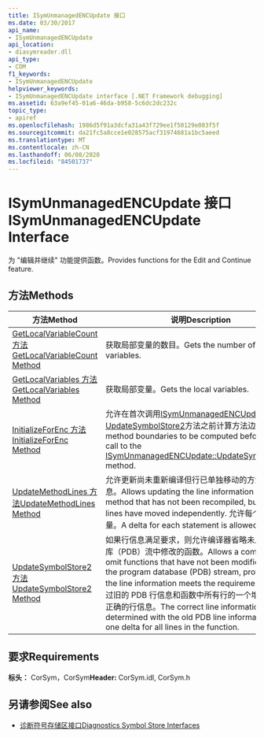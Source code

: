```yaml
---
title: ISymUnmanagedENCUpdate 接口
ms.date: 03/30/2017
api_name:
- ISymUnmanagedENCUpdate
api_location:
- diasymreader.dll
api_type:
- COM
f1_keywords:
- ISymUnmanagedENCUpdate
helpviewer_keywords:
- ISymUnmanagedENCUpdate interface [.NET Framework debugging]
ms.assetid: 63a9ef45-01a6-46da-b958-5c6dc2dc232c
topic_type:
- apiref
ms.openlocfilehash: 1986d5f91a3dcfa31a43f729ee1f50129e083f5f
ms.sourcegitcommit: da21fc5a8cce1e028575acf31974681a1bc5aeed
ms.translationtype: MT
ms.contentlocale: zh-CN
ms.lasthandoff: 06/08/2020
ms.locfileid: "84501737"
---
```

# <a name="isymunmanagedencupdate-interface"></a><span data-ttu-id="d8c15-102">ISymUnmanagedENCUpdate 接口</span><span class="sxs-lookup"><span data-stu-id="d8c15-102">ISymUnmanagedENCUpdate Interface</span></span>
<span data-ttu-id="d8c15-103">为 "编辑并继续" 功能提供函数。</span><span class="sxs-lookup"><span data-stu-id="d8c15-103">Provides functions for the Edit and Continue feature.</span></span>  
  
## <a name="methods"></a><span data-ttu-id="d8c15-104">方法</span><span class="sxs-lookup"><span data-stu-id="d8c15-104">Methods</span></span>  
  
|<span data-ttu-id="d8c15-105">方法</span><span class="sxs-lookup"><span data-stu-id="d8c15-105">Method</span></span>|<span data-ttu-id="d8c15-106">说明</span><span class="sxs-lookup"><span data-stu-id="d8c15-106">Description</span></span>|  
|------------|-----------------|  
|[<span data-ttu-id="d8c15-107">GetLocalVariableCount 方法</span><span class="sxs-lookup"><span data-stu-id="d8c15-107">GetLocalVariableCount Method</span></span>](isymunmanagedencupdate-getlocalvariablecount-method.md)|<span data-ttu-id="d8c15-108">获取局部变量的数目。</span><span class="sxs-lookup"><span data-stu-id="d8c15-108">Gets the number of local variables.</span></span>|  
|[<span data-ttu-id="d8c15-109">GetLocalVariables 方法</span><span class="sxs-lookup"><span data-stu-id="d8c15-109">GetLocalVariables Method</span></span>](isymunmanagedencupdate-getlocalvariables-method.md)|<span data-ttu-id="d8c15-110">获取局部变量。</span><span class="sxs-lookup"><span data-stu-id="d8c15-110">Gets the local variables.</span></span>|  
|[<span data-ttu-id="d8c15-111">InitializeForEnc 方法</span><span class="sxs-lookup"><span data-stu-id="d8c15-111">InitializeForEnc Method</span></span>](isymunmanagedencupdate-initializeforenc-method.md)|<span data-ttu-id="d8c15-112">允许在首次调用[ISymUnmanagedENCUpdate：： UpdateSymbolStore2](isymunmanagedencupdate-updatesymbolstore2-method.md)方法之前计算方法边界。</span><span class="sxs-lookup"><span data-stu-id="d8c15-112">Allows method boundaries to be computed before the first call to the [ISymUnmanagedENCUpdate::UpdateSymbolStore2](isymunmanagedencupdate-updatesymbolstore2-method.md) method.</span></span>|  
|[<span data-ttu-id="d8c15-113">UpdateMethodLines 方法</span><span class="sxs-lookup"><span data-stu-id="d8c15-113">UpdateMethodLines Method</span></span>](isymunmanagedencupdate-updatemethodlines-method.md)|<span data-ttu-id="d8c15-114">允许更新尚未重新编译但行已单独移动的方法的行信息。</span><span class="sxs-lookup"><span data-stu-id="d8c15-114">Allows updating the line information for a method that has not been recompiled, but whose lines have moved independently.</span></span> <span data-ttu-id="d8c15-115">允许每个语句的增量。</span><span class="sxs-lookup"><span data-stu-id="d8c15-115">A delta for each statement is allowed.</span></span>|  
|[<span data-ttu-id="d8c15-116">UpdateSymbolStore2 方法</span><span class="sxs-lookup"><span data-stu-id="d8c15-116">UpdateSymbolStore2 Method</span></span>](isymunmanagedencupdate-updatesymbolstore2-method.md)|<span data-ttu-id="d8c15-117">如果行信息满足要求，则允许编译器省略未从程序数据库（PDB）流中修改的函数。</span><span class="sxs-lookup"><span data-stu-id="d8c15-117">Allows a compiler to omit functions that have not been modified from the program database (PDB) stream, provided that the line information meets the requirements.</span></span> <span data-ttu-id="d8c15-118">可以通过旧的 PDB 行信息和函数中所有行的一个增量来确定正确的行信息。</span><span class="sxs-lookup"><span data-stu-id="d8c15-118">The correct line information can be determined with the old PDB line information and one delta for all lines in the function.</span></span>|  
  
## <a name="requirements"></a><span data-ttu-id="d8c15-119">要求</span><span class="sxs-lookup"><span data-stu-id="d8c15-119">Requirements</span></span>  
 <span data-ttu-id="d8c15-120">**标头：** CorSym，CorSym</span><span class="sxs-lookup"><span data-stu-id="d8c15-120">**Header:** CorSym.idl, CorSym.h</span></span>  
  
## <a name="see-also"></a><span data-ttu-id="d8c15-121">另请参阅</span><span class="sxs-lookup"><span data-stu-id="d8c15-121">See also</span></span>

- [<span data-ttu-id="d8c15-122">诊断符号存储区接口</span><span class="sxs-lookup"><span data-stu-id="d8c15-122">Diagnostics Symbol Store Interfaces</span></span>](diagnostics-symbol-store-interfaces.md)
